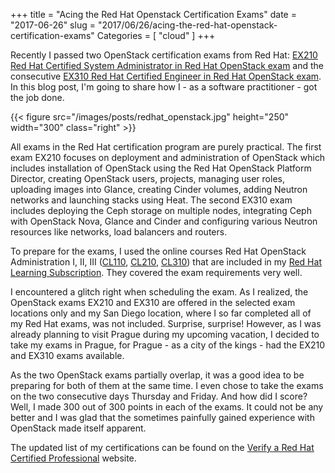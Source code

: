 +++
title = "Acing the Red Hat Openstack Certification Exams"
date = "2017-06-26"
slug = "2017/06/26/acing-the-red-hat-openstack-certification-exams"
Categories = [ "cloud" ]
+++

Recently I passed two OpenStack certification exams from Red Hat: [EX210 Red Hat Certified System Administrator in Red Hat OpenStack exam](https://www.redhat.com/en/services/training/ex210-red-hat-certified-system-administrator-red-hat-openstack-exam) and the consecutive [EX310 Red Hat Certified Engineer in Red Hat OpenStack exam](https://www.redhat.com/en/services/training/ex310-red-hat-certified-engineer-red-hat-openstack-exam). In this blog post, I'm going to share how I - as a software practitioner - got the job done.

<!--more-->

{{< figure src="/images/posts/redhat_openstack.jpg" height="250" width="300" class="right" >}}

All exams in the Red Hat certification program are purely practical. The first exam EX210 focuses on deployment and administration of OpenStack which includes installation of OpenStack using the Red Hat OpenStack Platform Director, creating OpenStack users, projects, managing user roles, uploading images into Glance, creating Cinder volumes, adding Neutron networks and launching stacks using Heat. The second EX310 exam includes deploying the Ceph storage on multiple nodes, integrating Ceph with OpenStack Nova, Glance and Cinder and configuring various Neutron resources like networks, load balancers and routers.

To prepare for the exams, I used the online courses Red Hat OpenStack Administration I, II, III ([CL110](https://www.redhat.com/en/services/training/cl110-red-hat-openstack-administration-i), [CL210](https://www.redhat.com/en/services/training/cl210-red-hat-openstack-administration-ii), [CL310](https://www.redhat.com/en/services/training/cl310-red-hat-openstack-administration-iii)) that are included in my [Red Hat Learning Subscription](https://www.redhat.com/en/services/training/learning-subscription). They covered the exam requirements very well.

I encountered a glitch right when scheduling the exam. As I realized, the OpenStack exams EX210 and EX310 are offered in the selected exam locations only and my San Diego location, where I so far completed all of my Red Hat exams, was not included. Surprise, surprise! However, as I was already planning to visit Prague during my upcoming vacation, I decided to take my exams in Prague, for Prague - as a city of the kings - had the EX210 and EX310 exams available.


As the two OpenStack exams partially overlap, it was a good idea to be preparing for both of them at the same time. I even chose to take the exams on the two consecutive days Thursday and Friday. And how did I score? Well, I made 300 out of 300 points in each of the exams. It could not be any better and I was glad that the sometimes painfully gained experience with OpenStack made itself apparent.

The updated list of my certifications can be found on the [Verify a Red Hat Certified Professional](https://www.redhat.com/rhtapps/certification/verify/?certId=160-216-727) website.

